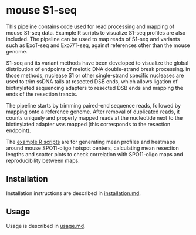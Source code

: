 # mouse S1-seq
This pipeline contains code used for read processing and mapping of mouse S1-seq data. Example R scripts to visualize S1-seq profiles are also included. The pipeline can be used to map reads of S1-seq and variants such as ExoT-seq and Exo7/T-seq, against references other than the mouse genome.

S1-seq and its variant methods have been developed to visualize the global distribution of endpoints of meiotic DNA double-strand break processing. In those methods, nuclease S1 or other single-strand specific nucleases are used to trim ssDNA tails at resected DSB ends, which allows ligation of biotinylated sequencing adapters to resected DSB ends and mapping the ends of the resection trancts.

The pipeline starts by trimming paired-end sequence reads, followed by mapping onto a reference genome. After removal of duplicated reads, it counts uniquely and properly mapped reads at the nucleotide next to the biotinylated adapter was mapped (this corresponds to the resection endpoint). 

The [example R scripts](/mapping/scripts/MouseResection/main/Rstudio) are for generating mean profiles and heatmaps around mouse SPO11-oligo hotspot centers, calculating mean resection lengths and scatter plots to check correlation with SPO11-oligo maps and reproducibility between maps.

## Installation
Installation instructions are described in [installation.md](/mapping/scripts/MouseResection/main/installation.md).

## Usage
Usage is described in [usage.md](/mapping/scripts/MouseResection/main/usage.md).
